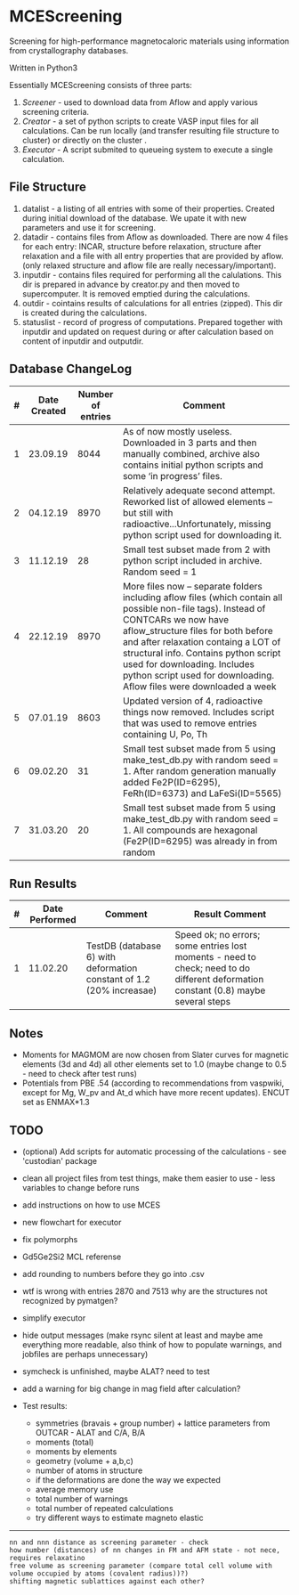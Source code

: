 # MCEScreening
Screening for high-performance magnetocaloric materials using information from crystallography databases.

Written in Python3

Essentially MCEScreening consists of three parts:
1. _*Screener*_ - used to download data from Aflow and apply various screening criteria.   
2. _*Creator*_ - a set of python scripts to create VASP input files for all calculations. Can be run locally (and transfer resulting file structure to cluster) or directly on the cluster .
3. _*Executor*_ - A script submited to queueing system to execute a single calculation. 

File Structure
---

1. datalist - a listing of all entries with some of their properties. Created during initial download of the database. We upate it with new parameters and use it for screening.
2. datadir - contains files from Aflow as downloaded. There are now 4 files for each entry: INCAR, structure before relaxation, structure after relaxation and a file with all entry properties that are provided by aflow. (only relaxed structure and aflow file are really necessary/important).
3. inputdir - contains files required for performing all the calulations. This dir is prepared in advance by creator.py and then moved to supercomputer. It is removed emptied during the calculations.
4. outdir - cointains results of calculations for all entries (zipped). This dir is created during the calculations.
5. statuslist - record of progress of computations. Prepared together with inputdir and updated on request during or after calculation based on content of inputdir and outputdir.


Database ChangeLog
---
| # | Date Created | Number of entries | Comment |
|---|---|---|---|
|1|23.09.19|8044|As of now mostly useless. Downloaded in 3 parts and then manually combined, archive also contains initial python scripts and some ‘in progress’ files. |
|2|04.12.19|8970|Relatively adequate second attempt. Reworked list of allowed elements – but still with radioactive...Unfortunately, missing python script used for downloading it.|
|3|11.12.19| 28 |Small test subset made from 2 with python script included in archive. Random seed  = 1|
|4|22.12.19|8970|More files now – separate folders including aflow files (which contain all possible non-file tags). Instead of CONTCARs we now have aflow_structure files for both before and after relaxation containg a LOT of structural info. Contains python script used for downloading. Includes python script used for downloading. Aflow files were downloaded a week |
|5|07.01.19|8603|Updated version of 4, radioactive things now removed. Includes script that was used to remove entries containing  U, Po, Th|
|6|09.02.20| 31 |Small test subset made from 5 using make_test_db.py with random seed = 1. After random generation manually added Fe2P(ID=6295), FeRh(ID=6373) and LaFeSi(ID=5565)|  
|7|31.03.20| 20 |Small test subset made from 5 using make_test_db.py with random seed = 1. All compounds are hexagonal (Fe2P(ID=6295) was already in from random|

Run Results
---
| # | Date Performed | Comment | Result Comment
|---|---|---|---|
|1|11.02.20|TestDB (database 6) with deformation constant of 1.2 (20% increasae)| Speed ok; no errors; some entries lost moments - need to check; need to do different deformation constant (0.8) maybe several steps

Notes
---
- Moments for MAGMOM are now chosen from Slater curves for magnetic elements (3d and 4d) all other elements set to 1.0 (maybe change to 0.5 - need to check after test runs)
- Potentials from PBE .54 (according to recommendations from vaspwiki, except for Mg, W_pv and At_d which have more recent updates). ENCUT set as ENMAX*1.3

TODO
---
- (optional) Add scripts for automatic processing of the calculations - see 'custodian' package
- clean all project files from test things, make them easier to use - less variables to change before runs
- add instructions on how to use MCES
- new flowchart for executor
- fix polymorphs
- Gd5Ge2Si2 MCL referense
- add rounding to numbers before they go into .csv
- wtf is wrong with entries 2870 and 7513 why are the structures not recognized by pymatgen?

- simplify executor
- hide output messages (make rsync silent at least and maybe ame everything more readable, also think of how to populate warnings, and jobfiles are perhaps unnecessary)
- symcheck is unfinished, maybe ALAT? need to test
- add a warning for big change in mag field after calculation?

- Test results:
    - symmetries (bravais + group number) + lattice parameters from OUTCAR - ALAT and C/A, B/A
    - moments (total)
    - moments by elements
    - geometry (volume + a,b,c) 
    - number of atoms in structure
    - if the deformations are done the way we expected
    - average memory use
    - total number of warnings
    - total number of repeated calculations
    - try different ways to estimate magneto elastic
    
---
    nn and nnn distance as screening parameter - check
    how number (distances) of nn changes in FM and AFM state - not nece, requires relaxatino   
    free volume as screening parameter (compare total cell volume with volume occupied by atoms (covalent radius))?)
    shifting magnetic sublattices against each other?
